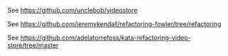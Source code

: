 See https://github.com/unclebob/videostore

See https://github.com/jeremykendall/refactoring-fowler/tree/refactoring

See https://github.com/adelatorrefoss/kata-refactoring-video-store/tree/master
